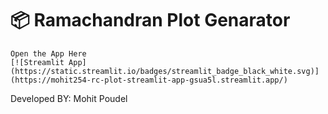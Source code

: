 # 📦 Ramachandran Plot Genarator
```
Open the App Here
[![Streamlit App](https://static.streamlit.io/badges/streamlit_badge_black_white.svg)](https://mohit254-rc-plot-streamlit-app-gsua5l.streamlit.app/)
```

Developed BY:
Mohit Poudel
